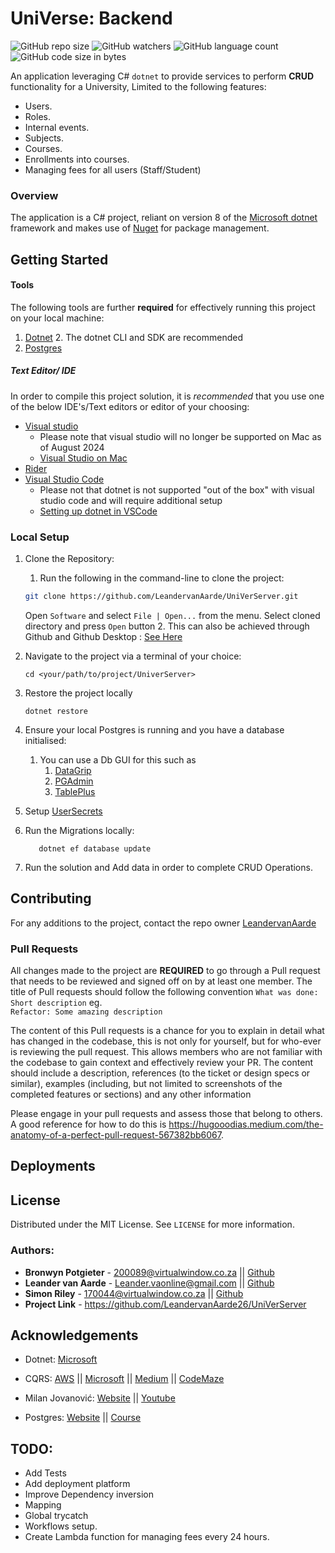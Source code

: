
# UniVerse: Backend
![GitHub repo size](https://img.shields.io/github/repo-size/LeandervanAarde26/UniVerServer)
![GitHub watchers](https://img.shields.io/github/watchers/LeandervanAarde26/UniVerServer)
![GitHub language count](https://img.shields.io/github/languages/count/LeandervanAarde26/UniVerServer)
![GitHub code size in bytes](https://img.shields.io/github/languages/code-size/LeandervanAarde/UniVerServer)

An application leveraging C# `dotnet` to provide services to perform **CRUD** functionality for a University, 
Limited to the following features:
- Users.
- Roles.
- Internal events. 
- Subjects. 
- Courses.
- Enrollments into courses.
- Managing fees for all users (Staff/Student)

### Overview
The application is a C# project, reliant on version 8 of the [Microsoft dotnet](https://dotnet.microsoft.com/) framework and makes use of [Nuget](https://www.nuget.org/) for package management.

## Getting Started
#### Tools
The following tools are further **required** for effectively running this project on your local machine:
1. [Dotnet](https://dotnet.microsoft.com/)
   2. The dotnet CLI and SDK are recommended
2. [Postgres](https://www.postgresql.org/)

##### **Text Editor/ IDE**
In order to compile this project solution, it is *recommended* that you use one of the below IDE's/Text editors or editor of your choosing:
- [Visual studio](https://visualstudio.microsoft.com/)
   - Please note that visual studio will no longer be supported on Mac as of August 2024
   - [Visual Studio on Mac](https://visualstudiomagazine.com/articles/2023/08/30/vs-for-mac-retirement.aspx)
- [Rider](https://www.jetbrains.com/rider/)
- [Visual Studio Code](https://code.visualstudio.com/)
   - Please not that dotnet is not supported "out of the box" with visual studio code and will require additional setup
   - [Setting up dotnet in VSCode](https://code.visualstudio.com/docs/languages/dotnet)

### Local Setup
1. Clone the Repository:
   1. Run the following in the command-line to clone the project:
   ```sh
   git clone https://github.com/LeandervanAarde/UniVerServer.git
   ```
   Open `Software` and select `File | Open...` from the menu. Select cloned directory and press `Open` button
   2. This can also be achieved through Github and Github Desktop : [See Here](https://docs.github.com/en/repositories/creating-and-managing-repositories/cloning-a-repository)

2. Navigate to the project via a terminal of your choice:
   ```shell
   cd <your/path/to/project/UniverServer> 
   ```
3. Restore the project locally
   ```shell
   dotnet restore 
   ```
4. Ensure your local Postgres is running and you have a database initialised:
   1. You can use a Db GUI for this such as 
      1. [DataGrip](https://www.jetbrains.com/datagrip/)
      2. [PGAdmin](https://www.pgadmin.org/)
      3. [TablePlus](https://tableplus.com/)
5. Setup [UserSecrets](https://developers.redhat.com/articles/2024/01/11/connect-dotnet-app-external-postgresql-database)

5. Run the Migrations locally: 
   ```shell
      dotnet ef database update
   ```
6. Run the solution and Add data in order to complete CRUD Operations.

## Contributing
For any additions to the project, contact the repo owner [LeandervanAarde](mailto:Leander.vaonline@gmail.com)

### Pull Requests
All changes made to the project are **REQUIRED** to go through a Pull request that needs to be reviewed and signed off on by at least one member.
The title of Pull requests should follow the following convention `What was done: Short description` eg. </br>
`Refactor: Some amazing description`

The content of this Pull requests is a chance for you to explain in detail what has changed in the codebase, this is not only for yourself, but for who-ever is reviewing the pull request.
This allows members who are not familiar with the codebase to gain context and effectively review your PR.
The content should include a description, references (to the ticket or design specs or similar), examples (including, but not limited to screenshots of the completed features or sections) and any other information

Please engage in your pull requests and assess those that belong to others. A good reference for how to do this is https://hugooodias.medium.com/the-anatomy-of-a-perfect-pull-request-567382bb6067.

## Deployments

## License
Distributed under the MIT License. See `LICENSE` for more information.
### Authors:
* **Bronwyn Potgieter** - [200089@virtualwindow.co.za](mailto:200089@virtualwindow.co.za) || [Github](https://github.com/bee2805)
* **Leander van Aarde** - [Leander.vaonline@gmail.com](mailto:Leander.vaonline@gmail.com) || [Github](https://github.com/LeandervanAarde26)
* **Simon Riley** - [170044@virtualwindow.co.za](mailto:170044@virtualwindow.co.za) || [Github](https://github.com/SimonR1ley)
* **Project Link** - https://github.com/LeandervanAarde26/UniVerServer



## Acknowledgements
- Dotnet: [Microsoft](https://learn.microsoft.com/en-us/aspnet/core/?view=aspnetcore-8.0&WT.mc_id=dotnet-35129-website)

- CQRS: [AWS](https://docs.aws.amazon.com/prescriptive-guidance/latest/modernization-data-persistence/cqrs-pattern.html#:~:text=The%20command%20query%20responsibility%20segregation,throughput%2C%20latency%2C%20or%20consistency) 
|| [Microsoft](https://learn.microsoft.com/en-us/azure/architecture/patterns/cqrs) 
|| [Medium](https://medium.com/@inderjit.fullstack.dev/implement-cqrs-design-pattern-with-mediatr-in-asp-net-core-6-c-dc192811694e) 
|| [CodeMaze](https://code-maze.com/cqrs-mediatr-in-aspnet-core/)
- Milan Jovanović: [Website](https://www.milanjovanovic.tech/) || [Youtube](https://www.youtube.com/@MilanJovanovicTech)
- Postgres: [Website](https://www.postgresql.org/) || [Course](https://www.udemy.com/course/the-complete-sql-bootcamp)

## TODO:
 - Add Tests 
 - Add deployment platform 
 - Improve Dependency inversion 
 - Mapping
 - Global trycatch
 - Workflows setup. 
 - Create Lambda function for managing fees every 24 hours.




